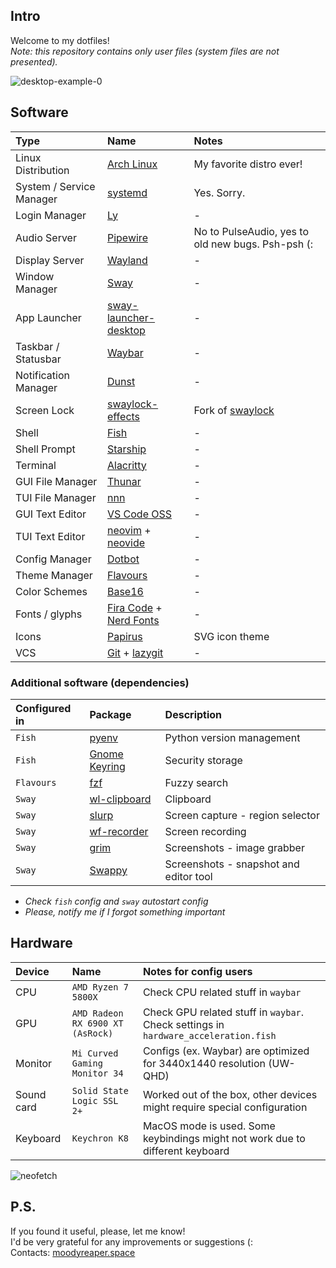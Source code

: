 ## Intro

Welcome to my dotfiles!  
_Note: this repository contains only user files (system files are not presented)._

![desktop-example-0](https://user-images.githubusercontent.com/16370497/188315613-907149c8-1397-4a80-880f-8ae73754b091.png)

## Software

| Type                     | Name                                                                                      | Notes                                                  |
| :----------------------- | :---------------------------------------------------------------------------------------- | :----------------------------------------------------- |
| Linux Distribution       | [Arch Linux](https://archlinux.org)                                                       | My favorite distro ever!                               |
| System / Service Manager | [systemd](https://systemd.io)                                                             | Yes. Sorry.                                            |
| Login Manager            | [Ly](https://github.com/fairyglade/ly)                                                    | -                                                      |
| Audio Server             | [Pipewire](https://pipewire.org)                                                          | No to PulseAudio, yes to old new bugs. Psh-psh (:      |
| Display Server           | [Wayland](https://wayland.freedesktop.org)                                                | -                                                      |
| Window Manager           | [Sway](https://swaywm.org)                                                                | -                                                      |
| App Launcher             | [sway-launcher-desktop](https://github.com/Biont/sway-launcher-desktop)                   | -                                                      |
| Taskbar / Statusbar      | [Waybar](https://github.com/Alexays/Waybar)                                               | -                                                      |
| Notification Manager     | [Dunst](https://dunst-project.org)                                                        | -                                                      |
| Screen Lock              | [swaylock-effects](https://github.com/jirutka/swaylock-effects)                           | Fork of [swaylock](https://github.com/swaywm/swaylock) |
| Shell                    | [Fish](https://fishshell.com)                                                             | -                                                      |
| Shell Prompt             | [Starship](https://starship.rs)                                                           | -                                                      |
| Terminal                 | [Alacritty](https://alacritty.org)                                                        | -                                                      |
| GUI File Manager         | [Thunar](https://docs.xfce.org/xfce/thunar)                                               | -                                                      |
| TUI File Manager         | [nnn](https://github.com/jarun/nnn)                                                       | -                                                      |
| GUI Text Editor          | [VS Code OSS](https://github.com/microsoft/vscode)                                        | -                                                      |
| TUI Text Editor          | [neovim](https://neovim.io) + [neovide](https://neovide.dev)                              | -                                                      |
| Config Manager           | [Dotbot](https://github.com/anishathalye/dotbot)                                          | -                                                      |
| Theme Manager            | [Flavours](https://github.com/Misterio77/flavours)                                        | -                                                      |
| Color Schemes            | [Base16](https://github.com/chriskempson/base16)                                          | -                                                      |
| Fonts / glyphs           | [Fira Code](https://github.com/tonsky/FiraCode) + [Nerd Fonts](https://www.nerdfonts.com) | -                                                      |
| Icons                    | [Papirus](https://github.com/PapirusDevelopmentTeam/papirus-icon-theme)                   | SVG icon theme                                         |
| VCS                      | [Git](https://git-scm.com) + [lazygit](https://github.com/jesseduffield/lazygit)          | -                                                      |

### Additional software (dependencies)

| Configured in | Package                                                       | Description                            |
| :------------ | :------------------------------------------------------------ | :------------------------------------- |
| `Fish`        | [pyenv](https://github.com/pyenv/pyenv)                       | Python version management              |
| `Fish`        | [Gnome Keyring](https://wiki.gnome.org/Projects/GnomeKeyring) | Security storage                       |
| `Flavours`    | [fzf](https://github.com/junegunn/fzf)                        | Fuzzy search                           |
| `Sway`        | [wl-clipboard](https://github.com/bugaevc/wl-clipboard)       | Clipboard                              |
| `Sway`        | [slurp](https://github.com/emersion/slurp)                    | Screen capture - region selector       |
| `Sway`        | [wf-recorder](https://github.com/ammen99/wf-recorder)         | Screen recording                       |
| `Sway`        | [grim](https://github.com/emersion/grim)                      | Screenshots - image grabber            |
| `Sway`        | [Swappy](https://github.com/jtheoof/swappy)                   | Screenshots - snapshot and editor tool |

- _Check `fish` config and `sway` autostart config_
- _Please, notify me if I forgot something important_

## Hardware

| Device     | Name                             | Notes for config users                                                              |
| :--------- | :------------------------------- | :---------------------------------------------------------------------------------- |
| CPU        | `AMD Ryzen 7 5800X`              | Check CPU related stuff in `waybar`                                                 |
| GPU        | `AMD Radeon RX 6900 XT (AsRock)` | Check GPU related stuff in `waybar`. Check settings in `hardware_acceleration.fish` |
| Monitor    | `Mi Curved Gaming Monitor 34`    | Configs (ex. Waybar) are optimized for 3440x1440 resolution (UW-QHD)                |
| Sound card | `Solid State Logic SSL 2+`       | Worked out of the box, other devices might require special configuration            |
| Keyboard   | `Keychron K8`                    | MacOS mode is used. Some keybindings might not work due to different keyboard       |

![neofetch](https://user-images.githubusercontent.com/16370497/188314845-544f3077-984f-4455-936c-c474eaacd11f.png)

## P.S.

If you found it useful, please, let me know!  
I'd be very grateful for any improvements or suggestions (:  
Contacts: [moodyreaper.space](https://moodyreaper.space)
